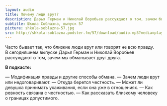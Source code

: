 ```yaml
---
layout: audio
title: Почему люди врут?
description: Дарья Герман и Николай Воробьев рассуждают о том, зачем близкие люди обманывают друг друга.
subtitle: Школа Соблазна, выпуск 57
picture: shkola-soblazna-57.jpg
src: http://shkola-soblazna.podster.fm/57/download/audio.mp3?media=player
---
```


Часто бывает так, что близкие люди врут или говорят не всю правду. В сегодняшнем выпуске Дарья Герман и Николай Воробьев рассуждают о том, зачем мы обманывает друг друга.

**В подкасте:**

— Модификация правды и другие способы обмана.
— Зачем люди врут или недоговаривают.
— Откуда берется честность.
— Может ли девушка принимать ухаживания, если она уже в отношениях.
— Как ревность связана с честностью.
— Как рассказать близкому человеку о границах допустимого. 

